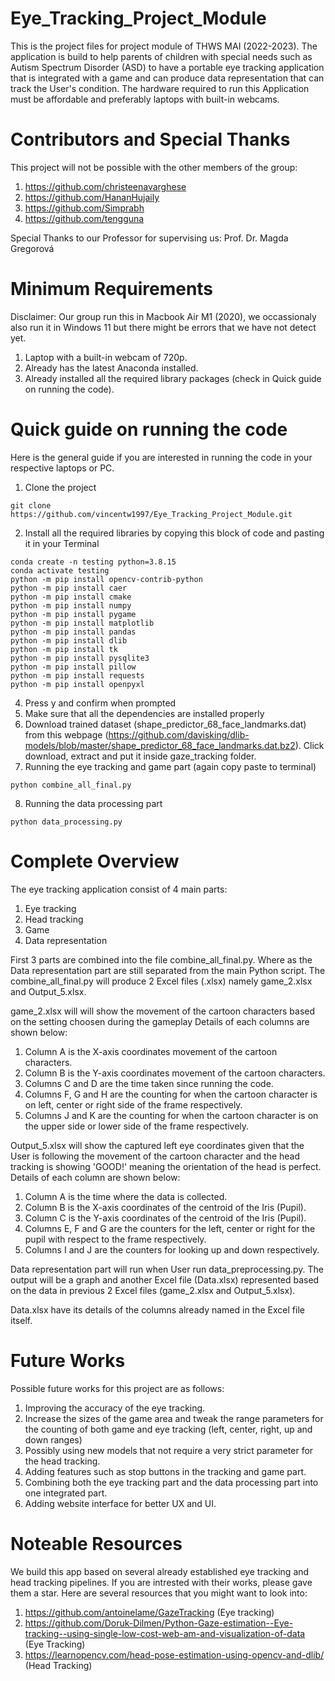 # Eye_Tracking_Project_Module
This is the project files for project module of THWS MAI (2022-2023). The application is build to help parents of children with special needs such as Autism Spectrum Disorder (ASD) to have a portable eye tracking application that is integrated with a game and can produce data representation that can track the User's condition.  The hardware required to run this Application must be affordable and preferably laptops with built-in webcams. 

# Contributors and Special Thanks
This project will not be possible with the other members of the group: 
1. https://github.com/christeenavarghese
2. https://github.com/HananHujaily
3. https://github.com/Simprabh
4. https://github.com/tengguna

Special Thanks to our Professor for supervising us:
Prof. Dr. Magda Gregorová


# Minimum Requirements
Disclaimer: Our group run this in Macbook Air M1 (2020), we occassionaly also run it in Windows 11 but there might be errors that we have not detect yet.
1. Laptop with a built-in webcam of 720p.
2. Already has the latest Anaconda installed. 
3. Already installed all the required library packages (check in Quick guide on running the code). 

# Quick guide on running the code
Here is the general guide if you are interested in running the code in your respective laptops or PC. 
1. Clone the project
```shell
git clone https://github.com/vincentw1997/Eye_Tracking_Project_Module.git
```
2. Install all the required libraries by copying this block of code and pasting it in your Terminal
```shell
conda create -n testing python=3.8.15
conda activate testing
python -m pip install opencv-contrib-python
python -m pip install caer
python -m pip install cmake
python -m pip install numpy
python -m pip install pygame
python -m pip install matplotlib
python -m pip install pandas
python -m pip install dlib
python -m pip install tk
python -m pip install pysqlite3
python -m pip install pillow
python -m pip install requests
python -m pip install openpyxl
```
4. Press y and confirm when prompted
5. Make sure that all the dependencies are installed properly
6. Download trained dataset (shape_predictor_68_face_landmarks.dat) from this webpage (https://github.com/davisking/dlib-models/blob/master/shape_predictor_68_face_landmarks.dat.bz2). Click download, extract and put it inside gaze_tracking folder.
7. Running the eye tracking and game part (again copy paste to terminal)
```shell
python combine_all_final.py
```
8. Running the data processing part
```shell
python data_processing.py
```

# Complete Overview
The eye tracking application consist of 4 main parts: 
1. Eye tracking
2. Head tracking
3. Game 
4. Data representation

First 3 parts are combined into the file combine_all_final.py. Where as the Data representation part are still separated from the main Python script. The combine_all_final.py will produce 2 Excel files (.xlsx) namely game_2.xlsx and Output_5.xlsx. 

game_2.xlsx will will show the movement of the cartoon characters based on the setting choosen during the gameplay Details of each columns are shown below:
1. Column A is the X-axis coordinates movement of the cartoon characters.
2. Column B is the Y-axis coordinates movement of the cartoon characters.
3. Columns C and D are the time taken since running the code.
4. Columns F, G and H are the counting for when the cartoon character is on left, center or right side of the frame respectively. 
5. Columns J and K are the counting for when the cartoon character is on the upper side or lower side of the frame respectively.

Output_5.xlsx will show the captured left eye coordinates given that the User is following the movement of the cartoon character and the head tracking is showing 'GOOD!' meaning the orientation of the head is perfect. Details of each column are shown below:
1. Column A is the time where the data is collected.
2. Column B is the X-axis coordinates of the centroid of the Iris (Pupil). 
3. Column C is the Y-axis coordinates of the centroid of the Iris (Pupil).
4. Columns E, F and G are the counters for the left, center or right for the pupil with respect to the frame respectively. 
5. Columns I and J are the counters for looking up and down respectively.

Data representation part will run when User run data_preprocessing.py. The output will be a graph and another Excel file (Data.xlsx) represented based on the data in previous 2 Excel files (game_2.xlsx and Output_5.xlsx).

Data.xlsx have its details of the columns already named in the Excel file itself.

# Future Works
Possible future works for this project are as follows:
1. Improving the accuracy of the eye tracking. 
2. Increase the sizes of the game area and tweak the range parameters for the counting of both game and eye tracking (left, center, right, up and down ranges)
3. Possibly using new models that not require a very strict parameter for the head tracking. 
4. Adding features such as stop buttons in the tracking and game part.
5. Combining both the eye tracking part and the data processing part into one integrated part. 
6. Adding website interface for better UX and UI. 

# Noteable Resources
We build this app based on several already established eye tracking and head tracking pipelines. If you are intrested with their works, please gave them a star. Here are several resources that you might want to look into:
1. https://github.com/antoinelame/GazeTracking (Eye tracking)
2. https://github.com/Doruk-Dilmen/Python-Gaze-estimation--Eye-tracking--using-single-low-cost-web-am-and-visualization-of-data (Eye Tracking)
3. https://learnopencv.com/head-pose-estimation-using-opencv-and-dlib/ (Head Tracking)
